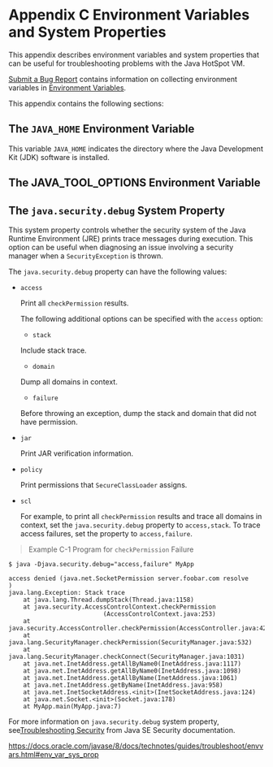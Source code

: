 # Appendix C Environment Variables and System Properties

This appendix describes environment variables and system properties that can be useful for troubleshooting problems with the Java HotSpot VM.

[Submit a Bug Report](https://github.com/cncounter/java-troubleshoot-cn/tree/master/17_Submit_a_Bug_Report/) contains information on collecting environment variables in [Environment Variables](https://github.com/cncounter/java-troubleshoot-cn/tree/master/17_Submit_a_Bug_Report/).

This appendix contains the following sections:

##  The `JAVA_HOME` Environment Variable

This variable `JAVA_HOME` indicates the directory where the Java Development Kit (JDK) software is installed.

##  The JAVA_TOOL_OPTIONS Environment Variable



## The `java.security.debug` System Property

This system property controls whether the security system of the Java Runtime Environment (JRE) prints trace messages during execution. This option can be useful when diagnosing an issue involving a security manager when a `SecurityException` is thrown.

The `java.security.debug` property can have the following values:

* `access`

  Print all `checkPermission` results.

  The following additional options can be specified with the `access` option:

  * `stack`

  Include stack trace.

  * `domain`

  Dump all domains in context.

  * `failure`

  Before throwing an exception, dump the stack and domain that did not have permission.

* `jar`

  Print JAR verification information.

* `policy`

  Print permissions that `SecureClassLoader` assigns.

* `scl`

  For example, to print all `checkPermission` results and trace all domains in context, set the `java.security.debug` property to `access,stack`. To trace access failures, set the property to `access,failure`.

> Example C-1 Program for `checkPermission` Failure

```
$ java -Djava.security.debug="access,failure" MyApp

access denied (java.net.SocketPermission server.foobar.com resolve
)
java.lang.Exception: Stack trace
    at java.lang.Thread.dumpStack(Thread.java:1158)
    at java.security.AccessControlContext.checkPermission
                          (AccessControlContext.java:253)
    at java.security.AccessController.checkPermission(AccessController.java:427)
    at java.lang.SecurityManager.checkPermission(SecurityManager.java:532)
    at java.lang.SecurityManager.checkConnect(SecurityManager.java:1031)
    at java.net.InetAddress.getAllByName0(InetAddress.java:1117)
    at java.net.InetAddress.getAllByName0(InetAddress.java:1098)
    at java.net.InetAddress.getAllByName(InetAddress.java:1061)
    at java.net.InetAddress.getByName(InetAddress.java:958)
    at java.net.InetSocketAddress.<init>(InetSocketAddress.java:124)
    at java.net.Socket.<init>(Socket.java:178)
    at MyApp.main(MyApp.java:7)

```

For more information on `java.security.debug` system property, see[Troubleshooting Security](https://docs.oracle.com/javase/8/docs/technotes/guides/security/troubleshooting-security.html) from Java SE Security documentation.



<https://docs.oracle.com/javase/8/docs/technotes/guides/troubleshoot/envvars.html#env_var_sys_prop>

